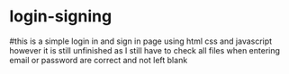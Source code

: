 # login-signing
#this is a simple login in and sign in page using html css and javascript however it is still unfinished as I still have to check all files when entering email or password are correct and not left blank
